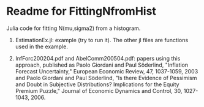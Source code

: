 Readme for FittingNfromHist
===========================

Julia code for fitting N(mu,sigma2) from a histogram. 

1. EstimationEx.jl: example (try to run it). The other jl files are functions used in the example.

2. InfForc200204.pdf and AbelComm200504.pdf: papers using this approach, published as
Paolo Giordani and Paul Söderlind, "Inflation Forecast Uncertainty," European Economic Review, 47, 1037-1059, 2003 and
Paolo Giordani and Paul Söderlind, "Is there Evidence of Pessimism and Doubt in Subjective Distributions? Implications for the Equity Premium Puzzle," Journal of Economic Dynamics and Control, 30, 1027-1043, 2006.